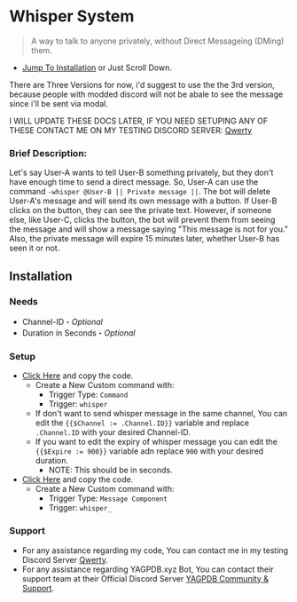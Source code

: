# Whisper System
> A way to talk to anyone privately, without Direct Messageing (DMing) them.
- [Jump To Installation](https://github.com/YourFriendSub/YAGPDB.xyz-CCs/blob/main/Whisper%20System/README.md#installation) or Just Scroll Down.

There are Three Versions for now, i'd suggest to use the the 3rd version, because people with modded discord will not be abale to see the message since i'll be sent via modal. 

I WILL UPDATE THESE DOCS LATER, IF YOU NEED SETUPING ANY OF THESE CONTACT ME ON MY TESTING DISCORD SERVER: [Qwerty](https://discord.com/invite/2gjARJxh9V)

### Brief Description:
Let's say User-A wants to tell User-B something privately, but they don't have enough time to send a direct message. So, User-A can use the command `-whisper @User-B || Private message ||`. The bot will delete User-A's message and will send its own message with a button. If User-B clicks on the button, they can see the private text. However, if someone else, like User-C, clicks the button, the bot will prevent them from seeing the message and will show a message saying "This message is not for you." Also, the private message will expire 15 minutes later, whether User-B has seen it or not.


## Installation
### Needs
- Channel-ID・*Optional*
- Duration in Seconds・*Optional*
### Setup
- [Click Here](https://github.com/YourFriendSub/YAGPDB.xyz-CCs/blob/main/Whisper%20System/Code%20Files/Command.yag) and copy the code.
  - Create a New Custom command with:
    - Trigger Type: `Command`
    - Trigger: `whisper`
  - If don't want to send whisper message in the same channel, You can edit the `{{$Channel := .Channel.ID}}` variable and replace `.Channel.ID` with your desired Channel-ID.
  - If you want to edit the expiry of whisper message you can edit the `{{$Expire := 900}}` variable adn replace `900` with your desired duration.
    - NOTE: This should be in seconds.
- [Click Here](https://github.com/YourFriendSub/YAGPDB.xyz-CCs/blob/main/Whisper%20System/Code%20Files/Component.yag) and copy the code.
  - Create a New Custom command with:
    - Trigger Type: `Message Component`
    - Trigger: `whisper_`

### Support
- For any assistance regarding my code, You can contact me in my testing Discord Server [Qwerty](https://discord.com/invite/2gjARJxh9V).
- For any assistance regarding YAGPDB.xyz Bot, You can contact their support team at their Official Discord Server [YAGPDB Community & Support](https://discord.com/invite/Yagpdb).
